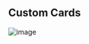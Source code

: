 ## Custom Cards

![image](https://user-images.githubusercontent.com/64603414/80852962-0549db80-8bfb-11ea-86ad-6531ab3cb7fd.png)

